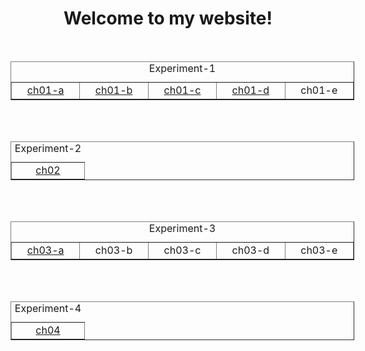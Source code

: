<!DOCTYPE html>
<html>
	<head>
		<meta charset="utf-8">
		<title></title>
		<style>
			.middle{
				width: 550px;
				height: 1000px;
				margin: 0px auto;
			}
		</style>
	</head>
	<body>
		<h1 style="text-align: center;">Welcome to my website!</h1><br>
		<div class="middle">
			<table border="1">
			<caption>Experiment-1</caption>
			<tr>
				<td width="100" style="text-align: center;"><a href="Cr1stalll.github.io/html/ch01/a.html">ch01-a</a></td>
				<td width="100" style="text-align: center;"><a href="../html/ch01/b.html">ch01-b</a></td>
				<td width="100" style="text-align: center;"><a href="../html/ch01/c.html">ch01-c</a></td>
				<td width="100" style="text-align: center;"><a href="../html/ch01/d.html">ch01-d</a></td>
				<td width="100" style="text-align: center;">ch01-e</td>
			</tr>
		</table>
		<br>
		<br>
		<table border="1">
			<caption>Experiment-2</caption>
			<tr>
				<td width="100" style="text-align: center;"><a href="../html/ch02/task1.html">ch02</a></td>
			</tr>
		</table>
		<br>
		<br>
		<table border="1">
			<caption>Experiment-3</caption>
			<tr>
				<td width="100" style="text-align: center;"><a href="../html/ch03/task-a.html">ch03-a</a></td>
				<td width="100" style="text-align: center;">ch03-b</td>
				<td width="100" style="text-align: center;">ch03-c</td>
				<td width="100" style="text-align: center;">ch03-d</td>
				<td width="100" style="text-align: center;">ch03-e</td>
			</tr>
		</table>
		<br>
		<br>
		<table border="1">
			<caption>Experiment-4</caption>
			<tr>
				<td width="100" style="text-align: center;"><a href="html/ch04/rot.html">ch04</a></td>
			</tr>
		</table>
		</div>
	</body>
</html>
